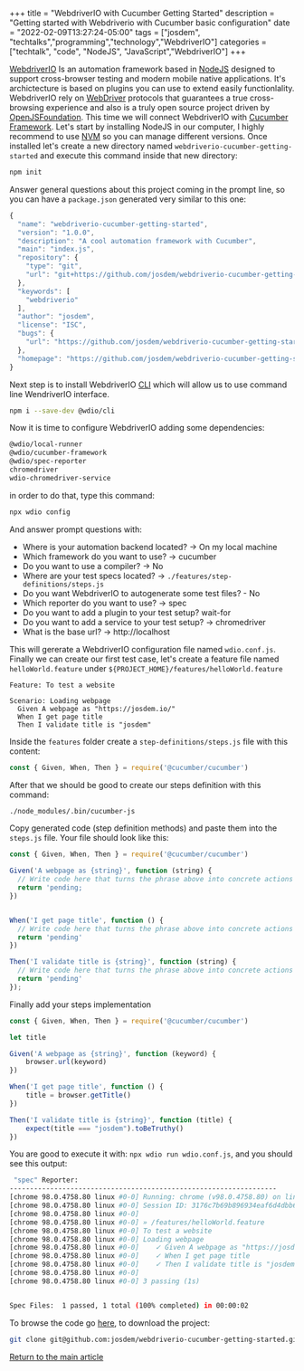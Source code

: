 +++
title =  "WebdriverIO with Cucumber Getting Started"
description = "Getting started with Webdriverio with Cucumber basic configuration"
date = "2022-02-09T13:27:24-05:00"
tags = ["josdem", "techtalks","programming","technology","WebdriverIO"]
categories = ["techtalk", "code", "NodeJS", "JavaScript","WebdriverIO"]
+++

[WebdriverIO](https://webdriver.io/) Is an automation framework based in [NodeJS](https://nodejs.org/en/) designed to support cross-browser testing and modern mobile native applications. It's archictecture is based on plugins you can use to extend easily functionlality. WebdriverIO rely on [WebDriver](https://w3c.github.io/webdriver/) protocols that guarantees a true cross-browsing experience and also is a truly open source project driven by [OpenJSFoundation](https://openjsf.org/). This time we will connect WebdriverIO with [Cucumber Framework](https://cucumber.io/). Let's start by installing NodeJS in our computer, I highly recommend to use [NVM](https://github.com/nvm-sh/nvm) so you can manage different versions. Once installed let's create a new directory named `webdriverio-cucumber-getting-started` and execute this command inside that new directory:

```bash
npm init
```

Answer general questions about this project coming in the prompt line, so you can have a `package.json` generated very similar to this one:

```javascript
{
  "name": "webdriverio-cucumber-getting-started",
  "version": "1.0.0",
  "description": "A cool automation framework with Cucumber",
  "main": "index.js",
  "repository": {
    "type": "git",
    "url": "git+https://github.com/josdem/webdriverio-cucumber-getting-started.git"
  },
  "keywords": [
    "webdriverio"
  ],
  "author": "josdem",
  "license": "ISC",
  "bugs": {
    "url": "https://github.com/josdem/webdriverio-cucumber-getting-started/issues"
  },
  "homepage": "https://github.com/josdem/webdriverio-cucumber-getting-started#readme"
}
```

Next step is to install WebdriverIO [CLI](https://www.npmjs.com/package/@wdio/cli) which will allow us to use command line WendriverIO interface.


```bash
npm i --save-dev @wdio/cli
```

Now it is time to configure WebdriverIO adding some dependencies:

```bash
@wdio/local-runner
@wdio/cucumber-framework
@wdio/spec-reporter
chromedriver
wdio-chromedriver-service
```

in order to do that, type this command:

```bash
npx wdio config
```

And answer prompt questions with:

- Where is your automation backend located? -> On my local machine
- Which framework do you want to use? -> cucumber
- Do you want to use a compiler? -> No
- Where are your test specs located? -> `./features/step-definitions/steps.js`
- Do you want WebdriverIO to autogenerate some test files? - No
- Which reporter do you want to use? -> spec
- Do you want to add a plugin to your test setup? wait-for
- Do you want to add a service to your test setup? -> chromedriver
- What is the base url? -> http://localhost

This will gererate a WebdriverIO configuration file named `wdio.conf.js`. Finally we can create our first test case, let's create a feature file named `helloWorld.feature` under `${PROJECT_HOME}/features/helloWorld.feature`

```gherkin
Feature: To test a website

Scenario: Loading webpage
  Given A webpage as "https://josdem.io/"
  When I get page title
  Then I validate title is "josdem"
```

Inside the `features` folder create a `step-definitions/steps.js` file with this content:

```javascript
const { Given, When, Then } = require('@cucumber/cucumber')
```

After that we should be good to create our steps definition with this command:

```bash
./node_modules/.bin/cucumber-js
```

Copy generated code (step definition methods) and paste them into the `steps.js` file. Your file should look like this:

```javascript
const { Given, When, Then } = require('@cucumber/cucumber')

Given('A webpage as {string}', function (string) {
  // Write code here that turns the phrase above into concrete actions
  return 'pending;
})


When('I get page title', function () {
  // Write code here that turns the phrase above into concrete actions
  return 'pending'
})

Then('I validate title is {string}', function (string) {
  // Write code here that turns the phrase above into concrete actions
  return 'pending'
});
```

Finally add your steps implementation


```javascript
const { Given, When, Then } = require('@cucumber/cucumber')

let title

Given('A webpage as {string}', function (keyword) {
    browser.url(keyword)
})

When('I get page title', function () {
    title = browser.getTitle()
})

Then('I validate title is {string}', function (title) {
    expect(title === "josdem").toBeTruthy()
})
```

You are good to execute it with: `npx wdio run wdio.conf.js`, and you should see this output:

```bash
 "spec" Reporter:
------------------------------------------------------------------
[chrome 98.0.4758.80 linux #0-0] Running: chrome (v98.0.4758.80) on linux
[chrome 98.0.4758.80 linux #0-0] Session ID: 3176c7b69b896934eaf6d4dbb65939ea
[chrome 98.0.4758.80 linux #0-0]
[chrome 98.0.4758.80 linux #0-0] » /features/helloWorld.feature
[chrome 98.0.4758.80 linux #0-0] To test a website
[chrome 98.0.4758.80 linux #0-0] Loading webpage
[chrome 98.0.4758.80 linux #0-0]    ✓ Given A webpage as "https://josdem.io/"
[chrome 98.0.4758.80 linux #0-0]    ✓ When I get page title
[chrome 98.0.4758.80 linux #0-0]    ✓ Then I validate title is "josdem"
[chrome 98.0.4758.80 linux #0-0]
[chrome 98.0.4758.80 linux #0-0] 3 passing (1s)


Spec Files:	 1 passed, 1 total (100% completed) in 00:00:02
```


To browse the code go [here](https://github.com/josdem/webdriverio-cucumber-getting-started), to download the project:

```bash
git clone git@github.com:josdem/webdriverio-cucumber-getting-started.git
```

[Return to the main article](/techtalk/ux)
